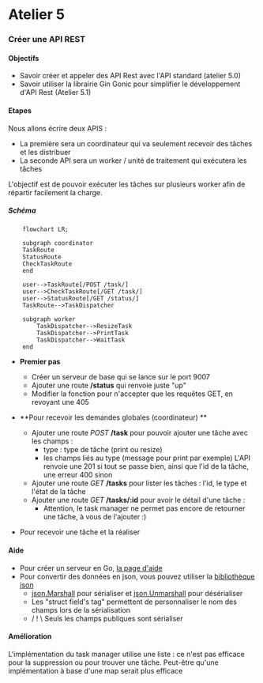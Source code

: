 # Atelier 5
### Créer une API REST

#### Objectifs

* Savoir créer et appeler des API Rest avec l'API standard (atelier 5.0)
* Savoir utiliser la librairie Gin Gonic pour simplifier le développement d'API Rest (Atelier 5.1)

#### Etapes

Nous allons écrire deux APIS : 
* La première sera un coordinateur qui va seulement recevoir des tâches et les distribuer
* La seconde API sera un worker / unité de traitement qui exécutera les tâches

L'objectif est de pouvoir exécuter les tâches sur plusieurs worker afin de répartir facilement la charge.

##### Schéma

```mermaid
    flowchart LR;
    
    subgraph coordinator
    TaskRoute
    StatusRoute
    CheckTaskRoute
    end
    
    user-->TaskRoute[/POST /task/]
    user-->CheckTaskRoute[/GET /task/]
    user-->StatusRoute[/GET /status/]
    TaskRoute-->TaskDispatcher
    
    subgraph worker
        TaskDispatcher-->ResizeTask
        TaskDispatcher-->PrintTask
        TaskDispatcher-->WaitTask
    end
```

- **Premier pas**
  - Créer un serveur de base qui se lance sur le port 9007
  - Ajouter une route **/status** qui renvoie juste "up"
  - Modifier la fonction pour n'accepter que les requêtes GET, en revoyant une 405
- **Pour recevoir les demandes globales (coordinateur) **
  - Ajouter une route _POST_ **/task** pour pouvoir ajouter une tâche avec les champs : 
    - type : type de tâche (print ou resize)
    - les champs liés au type (message pour print par exemple)
    L'API renvoie une 201 si tout se passe bien, ainsi que l'id de la tâche, une erreur 400 sinon
  - Ajouter une route _GET_ **/tasks** pour lister les tâches : l'id, le type et l'état de la tâche
  - Ajouter une route _GET_ **/tasks/:id** pour avoir le détail d'une tâche : 
    - Attention, le task manager ne permet pas encore de retourner une tâche, à vous de l'ajouter :)

- Pour recevoir une tâche et la réaliser



#### Aide

* Pour créer un serveur en Go, [la page d'aide](https://pkg.go.dev/net/http)
* Pour convertir des données en json, vous pouvez utiliser la [bibliothèque json](https://pkg.go.dev/encoding/json)
  * [json.Marshall](https://pkg.go.dev/encoding/json#Marshal) pour sérialiser et [json.Unmarshall](https://pkg.go.dev/encoding/json#Unmarshal) pour désérialiser
  * Les "struct field's tag" permettent de personnaliser le nom des champs lors de la sérialisation
  * / ! \ Seuls les champs publiques sont sérialiser

#### Amélioration

L'implémentation du task manager utilise une liste : ce n'est pas efficace pour la suppression ou pour trouver une tâche.
Peut-être qu'une implémentation à base d'une map serait plus efficace